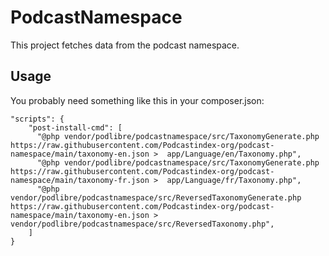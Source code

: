 # PodcastNamespace

This project fetches data from the podcast namespace.

## Usage

You probably need something like this in your composer.json:
```
"scripts": {
    "post-install-cmd": [
      "@php vendor/podlibre/podcastnamespace/src/TaxonomyGenerate.php https://raw.githubusercontent.com/Podcastindex-org/podcast-namespace/main/taxonomy-en.json >  app/Language/en/Taxonomy.php",
      "@php vendor/podlibre/podcastnamespace/src/TaxonomyGenerate.php https://raw.githubusercontent.com/Podcastindex-org/podcast-namespace/main/taxonomy-fr.json >  app/Language/fr/Taxonomy.php",
      "@php vendor/podlibre/podcastnamespace/src/ReversedTaxonomyGenerate.php https://raw.githubusercontent.com/Podcastindex-org/podcast-namespace/main/taxonomy-en.json >  vendor/podlibre/podcastnamespace/src/ReversedTaxonomy.php",
    ]
}
```

